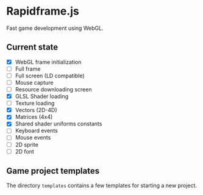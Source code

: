 # Rapidframe.js

Fast game development using WebGL.

## Current state
 * [X] WebGL frame initialization
 * [ ] Full frame
 * [ ] Full screen (LD compatible)
 * [ ] Mouse capture
 * [ ] Resource downloading screen
 * [X] GLSL Shader loading
 * [ ] Texture loading
 * [X] Vectors (2D-4D)
 * [X] Matrices (4x4)
 * [X] Shared shader uniforms constants
 * [ ] Keyboard events
 * [ ] Mouse events
 * [ ] 2D sprite
 * [ ] 2D font

## Game project templates
The directory ```templates``` contains a few templates for starting a new project.

